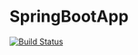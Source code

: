 # SpringBootApp
[![Build Status](https://travis-ci.org/RameshSippy/SpringBoot.svg?branch=master)](https://travis-ci.org/RameshSippy/SpringBoot)
